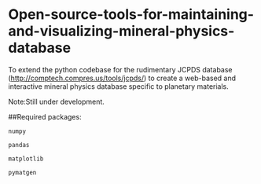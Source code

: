 # Open-source-tools-for-maintaining-and-visualizing-mineral-physics-database
To extend the python codebase for the rudimentary JCPDS database (http://comptech.compres.us/tools/jcpds/) to create a web-based and interactive mineral physics database specific to planetary materials.

Note:Still under development.

##Required packages:

`numpy`

`pandas`

`matplotlib`

`pymatgen`
